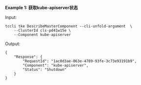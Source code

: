 **Example 1: 获取kube-apiserver状态**



Input: 

```
tccli tke DescribeMasterComponent --cli-unfold-argument  \
    --ClusterId cls-pd41w15e \
    --Component kube-apiserver
```

Output: 
```
{
    "Response": {
        "RequestId": "1ac0d3ae-063e-4789-93fe-3c73e93191b9",
        "Component": "kube-apiserver",
        "Status": "Shutdown"
    }
}
```

